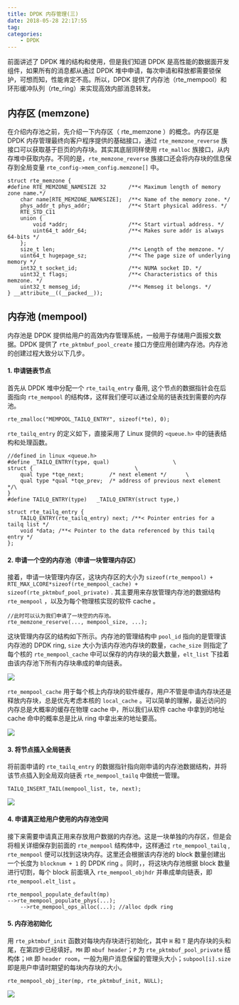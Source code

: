 ```yaml
---
title: DPDK 内存管理(三)
date: 2018-05-28 22:17:55
tag:
categories:
    - DPDK
---
```

前面讲述了 DPDK 堆的结构和使用，但是我们知道 DPDK 是高性能的数据面开发组件，如果所有的消息都从通过 DPDK 堆中申请，每次申请和释放都需要锁保护，可想而知，性能肯定不高。所以，DPDK 提供了内存池（rte_mempool）和环形缓冲队列（rte_ring）来实现高效内部消息转发。
<!-- more -->

## 内存区 (memzone)

在介绍内存池之前，先介绍一下内存区（ rte_memzone ）的概念。内存区是 DPDK 内存管理最终向客户程序提供的基础接口，通过 `rte_memzone_reverse` 族接口可以获取基于巨页的内存块。其实其底层同样使用 `rte_malloc` 族接口，从内存堆中获取内存。不同的是，`rte_memzone_reverse` 族接口还会将内存块的信息保存到全局变量 `rte_config->mem_config.memzone[]` 中。
```
struct rte_memzone {
#define RTE_MEMZONE_NAMESIZE 32       /**< Maximum length of memory zone name.*/
	char name[RTE_MEMZONE_NAMESIZE];  /**< Name of the memory zone. */
	phys_addr_t phys_addr;            /**< Start physical address. */
	RTE_STD_C11
	union {
		void *addr;                   /**< Start virtual address. */
		uint64_t addr_64;             /**< Makes sure addr is always 64-bits */
	};
	size_t len;                       /**< Length of the memzone. */
	uint64_t hugepage_sz;             /**< The page size of underlying memory */
	int32_t socket_id;                /**< NUMA socket ID. */
	uint32_t flags;                   /**< Characteristics of this memzone. */
	uint32_t memseg_id;               /**< Memseg it belongs. */
} __attribute__((__packed__));
```

## 内存池 (mempool)

内存池是 DPDK 提供给用户的高效内存管理系统，一般用于存储用户面报文数据。DPDK 提供了 `rte_pktmbuf_pool_create` 接口方便应用创建内存池。内存池的创建过程大致分以下几步。

#### 1. 申请链表节点
首先从 DPDK 堆中分配一个 `rte_tailq_entry` 备用, 这个节点的数据指针会在后面指向 `rte_mempool` 的结构体，这样我们便可以通过全局的链表找到需要的内存池。
```
rte_zmalloc("MEMPOOL_TAILQ_ENTRY", sizeof(*te), 0);
```

`rte_tailq_entry` 的定义如下，直接采用了 Linux 提供的 `<queue.h>` 中的链表结构和处理函数。
```
//defined in linux <queue.h>
#define	_TAILQ_ENTRY(type, qual)					\
struct {								\
	qual type *tqe_next;		/* next element */		\
	qual type *qual *tqe_prev;	/* address of previous next element */\
}
#define TAILQ_ENTRY(type)	_TAILQ_ENTRY(struct type,)

struct rte_tailq_entry {
	TAILQ_ENTRY(rte_tailq_entry) next; /**< Pointer entries for a tailq list */
	void *data; /**< Pointer to the data referenced by this tailq entry */
};
```

#### 2. 申请一个空的内存池（申请一块管理内存区）
接着，申请一块管理内存区，这块内存区的大小为 `sizeof(rte_mempool) + RTE_MAX_LCORE*sizeof(rte_mempool_cache) + sizeof(rte_pktmbuf_pool_private)` . 其主要用来存放管理内存池的数据结构 `rte_mempool` ，以及为每个物理核实现的软件 cache 。
```
//此时可以认为我们申请了一块空的内存池。
rte_memzone_reserve(..., mempool_size, ...);
```

这块管理内存区的结构如下所示。内存池的管理结构中 `pool_id` 指向的是管理该内存池的 DPDK ring, `size` 大小为该内存池内存块的数量，`cache_size` 则指定了每个核的 `rte_mempool_cache` 中可以保存的内存块的最大数量，`elt_list` 下挂着由该内存池下所有内存块串成的单向链表。

![](rte_mempool.png)

`rte_mempool_cache` 用于每个核上内存块的软件缓存，用户不管是申请内存块还是释放内存块，总是优先考虑本核的 `local_cache` 。可以简单的理解，最近访问的内存总是大概率的缓存在物理 cache 中，所以我们从软件 cache 中拿到的地址 cache 命中的概率总是比从 ring 中拿出来的地址要高。

![](localcache.png)

#### 3. 将节点插入全局链表
将前面申请的 `rte_tailq_entry` 的数据指针指向刚申请的内存池数据结构，并将该节点插入到全局双向链表 `rte_mempool_tailq` 中做统一管理。
```
TAILQ_INSERT_TAIL(mempool_list, te, next);
```

![](mempoollist.png)

#### 4. 申请真正给用户使用的内存池空间
接下来需要申请真正用来存放用户数据的内存池。这是一块单独的内存区，但是会将相关详细保存到前面的 `rte_mempool` 结构体中，这样通过 `rte_mempool_tailq` , `rte_mempool` 便可以找到这块内存。这里还会根据该内存池的 block 数量创建出一个长度为 `blocknum + 1` 的 DPDK ring 。同时，，将这块内存池根据 block 数量进行切割，每个 block 前面填入 `rte_mempool_objhdr` 并串成单向链表，即 `rte_mempool.elt_list` 。
```
rte_mempool_populate_default(mp)
-->rte_mempool_populate_phys(...);
	-->rte_mempool_ops_alloc(...); //alloc dpdk ring
```

#### 5. 内存池初始化
用 `rte_pktmbuf_init` 函数对每块内存块进行初始化，其中 `H` 和 `T` 是内存块的头和尾，在第四步已经填好。`MH` 即 `mbuf header`；`P` 为 `rte_pktmbuf_pool_private` 结构体；`HR` 即 `header room`，一般为用户消息保留的管理头大小；`subpool[i].size` 即是用户申请时期望的每块内存块的大小。
```
rte_mempool_obj_iter(mp, rte_pktmbuf_init, NULL);
```
![](mempool.png)
